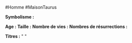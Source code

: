 #Homme #MaisonTaurus

**Symbolisme :** 

**Age :**
**Taille :**
**Nombre de vies :**
**Nombres de résurrections :**

**Titres :** 
"
"

